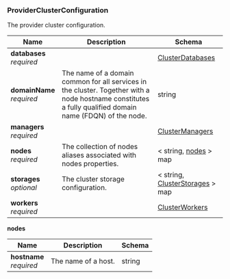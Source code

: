 
<a name="providerclusterconfiguration"></a>
### ProviderClusterConfiguration
The provider cluster configuration.


|Name|Description|Schema|
|---|---|---|
|**databases**  <br>*required*||[ClusterDatabases](ClusterDatabases.md#clusterdatabases)|
|**domainName**  <br>*required*|The name of a domain common for all services in the cluster. Together with a node hostname constitutes a fully qualified domain name (FDQN) of the node.|string|
|**managers**  <br>*required*||[ClusterManagers](ClusterManagers.md#clustermanagers)|
|**nodes**  <br>*required*|The collection of nodes aliases associated with nodes properties.|< string, [nodes](#providerclusterconfiguration-nodes) > map|
|**storages**  <br>*optional*|The cluster storage configuration.|< string, [ClusterStorages](ClusterStorages.md#clusterstorages) > map|
|**workers**  <br>*required*||[ClusterWorkers](ClusterWorkers.md#clusterworkers)|

<a name="providerclusterconfiguration-nodes"></a>
**nodes**

|Name|Description|Schema|
|---|---|---|
|**hostname**  <br>*required*|The name of a host.|string|



